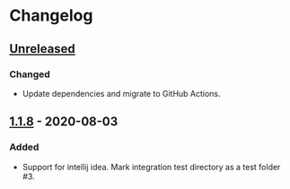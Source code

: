 # Changelog

## [Unreleased]
### Changed
- Update dependencies and migrate to GitHub Actions.

## [1.1.8] - 2020-08-03
### Added
- Support for intellij idea. Mark integration test directory as a test folder #3.

[Unreleased]: https://github.com/coditory/gradle-integration-test-plugin/compare/v1.1.8...HEAD
[1.1.8]: https://github.com/coditory/gradle-integration-test-plugin/compare/v1.1.7...v1.1.8
